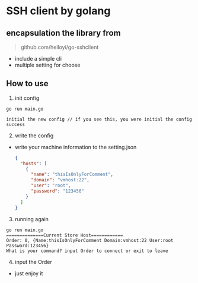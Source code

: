 # SSH client by golang

## encapsulation the library from 
> github.com/helloyi/go-sshclient

- include a simple cli
- multiple setting for choose

## How to use

1. init config

```
go run main.go

initial the new config // if you see this, you were initial the config success
```

2. write the config

- write your machine information to the setting.json

    ```json
    {
      "hosts": [
        {
          "name": "thisIsOnlyForComment",
          "domain": "vmhost:22",
          "user": "root",
          "password": "123456"
        }
      ]
    }
    ```

3. running again

```
go run main.go
==============Current Store Host============
Order: 0, {Name:thisIsOnlyForComment Domain:vmhost:22 User:root Password:123456}
What is your command? input Order to connect or exit to leave
```

4. input the Order 

- just enjoy it

